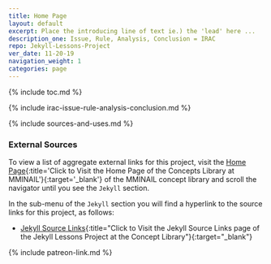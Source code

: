 ```yaml
---
title: Home Page
layout: default
excerpt: Place the introducing line of text ie.) the 'lead' here ...
description_one: Issue, Rule, Analysis, Conclusion = IRAC
repo: Jekyll-Lessons-Project
ver_date: 11-20-19
navigation_weight: 1
categories: page
---
```

{% include toc.md %}

{% include irac-issue-rule-analysis-conclusion.md %}

{% include sources-and-uses.md %}

### External Sources

To view a list of aggregate external links for this project, visit the [Home Page](https://mminail.github.io/){:title='Click to Visit the Home Page of the Concepts Library at MMINAIL'}{:target='_blank'} of the MMINAIL concept library and scroll the navigator until you see the `Jekyll` section.

In the sub-menu of the `Jekyll` section you will find a hyperlink to the source links for this project, as follows:

- [Jekyll Source Links](https://mminail.github.io/Jekyll/Jekyll-Source-Links.htm){:title="Click to Visit the Jekyll Source Links page of the Jekyll Lessons Project at the Concept Library"}{:target="_blank"}

{% include patreon-link.md %}
